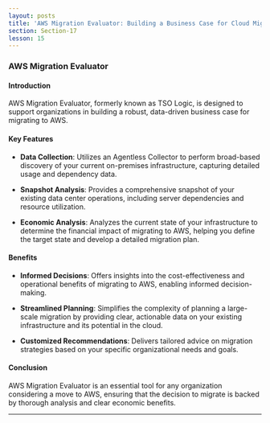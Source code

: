 ```yaml
---
layout: posts
title: 'AWS Migration Evaluator: Building a Business Case for Cloud Migration'
section: Section-17
lesson: 15
---
```


### AWS Migration Evaluator

#### Introduction

AWS Migration Evaluator, formerly known as TSO Logic, is designed to support organizations in building a robust, data-driven business case for migrating to AWS.

<!-- pagebreak -->

#### Key Features

- **Data Collection**: Utilizes an Agentless Collector to perform broad-based discovery of your current on-premises infrastructure, capturing detailed usage and dependency data.

- **Snapshot Analysis**: Provides a comprehensive snapshot of your existing data center operations, including server dependencies and resource utilization.

- **Economic Analysis**: Analyzes the current state of your infrastructure to determine the financial impact of migrating to AWS, helping you define the target state and develop a detailed migration plan.
<!-- pagebreak -->

#### Benefits

- **Informed Decisions**: Offers insights into the cost-effectiveness and operational benefits of migrating to AWS, enabling informed decision-making.

- **Streamlined Planning**: Simplifies the complexity of planning a large-scale migration by providing clear, actionable data on your existing infrastructure and its potential in the cloud.

- **Customized Recommendations**: Delivers tailored advice on migration strategies based on your specific organizational needs and goals.
<!-- pagebreak -->

#### Conclusion

AWS Migration Evaluator is an essential tool for any organization considering a move to AWS, ensuring that the decision to migrate is backed by thorough analysis and clear economic benefits.

---
